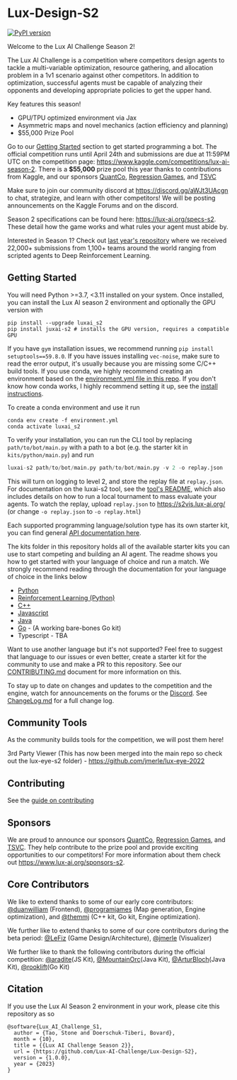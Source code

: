 # Lux-Design-S2

[![PyPI version](https://badge.fury.io/py/luxai_s2.svg)](https://badge.fury.io/py/luxai_s2)

Welcome to the Lux AI Challenge Season 2!

The Lux AI Challenge is a competition where competitors design agents to tackle a multi-variable optimization, resource gathering, and allocation problem in a 1v1 scenario against other competitors. In addition to optimization, successful agents must be capable of analyzing their opponents and developing appropriate policies to get the upper hand.

Key features this season!

- GPU/TPU optimized environment via Jax
- Asymmetric maps and novel mechanics (action efficiency and planning)
- $55,000 Prize Pool

Go to our [Getting Started](#getting-started) section to get started programming a bot. The official competition runs until April 24th and submissions are due at 11:59PM UTC on the competition page: <https://www.kaggle.com/competitions/lux-ai-season-2>. There is a **$55,000** prize pool this year thanks to contributions from Kaggle, and our sponsors [QuantCo](https://quantco.com/), [Regression Games](https://www.regression.gg/), and [TSVC](https://tsvcap.com)

Make sure to join our community discord at <https://discord.gg/aWJt3UAcgn> to chat, strategize, and learn with other competitors! We will be posting announcements on the Kaggle Forums and on the discord.

Season 2 specifications can be found here: <https://lux-ai.org/specs-s2>. These detail how the game works and what rules your agent must abide by.

Interested in Season 1? Check out [last year's repository](https://github.com/Lux-AI-Challenge/Lux-Design-2021) where we received 22,000+ submissions from 1,100+ teams around the world ranging from scripted agents to Deep Reinforcement Learning.

## Getting Started

You will need Python >=3.7, <3.11  installed on your system. Once installed, you can install the Lux AI season 2 environment and optionally the GPU version with

```pip
pip install --upgrade luxai_s2
pip install juxai-s2 # installs the GPU version, requires a compatible GPU
```

If you have `gym` installation issues, we recommend running `pip install setuptools==59.8.0`. If you have issues installing `vec-noise`, make sure to read the error output, it's usually because you are missing some C/C++ build tools. If you use conda, we highly recommend creating an environment based on the [environment.yml file in this repo](https://github.com/Lux-AI-Challenge/Lux-Design-S2/blob/main/environment.yml). If you don't know how conda works, I highly recommend setting it up, see the [install instructions](https://conda.io/projects/conda/en/latest/user-guide/install/index.html#regular-installation).

To create a conda environment and use it run

```conda
conda env create -f environment.yml
conda activate luxai_s2
```

To verify your installation, you can run the CLI tool by replacing `path/to/bot/main.py` with a path to a bot (e.g. the starter kit in `kits/python/main.py`) and run

```python
luxai-s2 path/to/bot/main.py path/to/bot/main.py -v 2 -o replay.json
```

This will turn on logging to level 2, and store the replay file at `replay.json`. For documentation on the luxai-s2 tool, see the [tool's README](https://github.com/Lux-AI-Challenge/Lux-Design-S2/tree/main/luxai_s2/luxai_runner/README.md), which also includes details on how to run a local tournament to mass evaluate your agents. To watch the replay, upload `replay.json` to <https://s2vis.lux-ai.org/> (or change `-o replay.json` to `-o replay.html`)

Each supported programming language/solution type has its own starter kit, you can find general [API documentation here](https://github.com/Lux-AI-Challenge/Lux-Design-S2/tree/main/kits).

The kits folder in this repository holds all of the available starter kits you can use to start competing and building an AI agent. The readme shows you how to get started with your language of choice and run a match. We strongly recommend reading through the documentation for your language of choice in the links below

- [Python](https://github.com/Lux-AI-Challenge/Lux-Design-S2/tree/main/kits/python/)
- [Reinforcement Learning (Python)](https://github.com/Lux-AI-Challenge/Lux-Design-S2/tree/main/kits/rl/)
- [C++](https://github.com/Lux-AI-Challenge/Lux-Design-S2/tree/main/kits/cpp/)
- [Javascript](https://github.com/Lux-AI-Challenge/Lux-Design-S2/tree/main/kits/js/)
- [Java](https://github.com/Lux-AI-Challenge/Lux-Design-S2/tree/main/kits/java/)
- [Go](https://github.com/rooklift/golux2/) - (A working bare-bones Go kit)
- Typescript - TBA

Want to use another language but it's not supported? Feel free to suggest that language to our issues or even better, create a starter kit for the community to use and make a PR to this repository. See our [CONTRIBUTING.md](https://github.com/Lux-AI-Challenge/Lux-Design-S2/tree/main/CONTRIBUTING.md) document for more information on this.

<!-- Finally, if you want to learn how to use the GPU optimized env see https://github.com/Lux-AI-Challenge/Lux-Design-S2/tree/main/examples/jax_env_tutorial.ipynb

For the RL starter kit that trains using the jax env, see https://github.com/Lux-AI-Challenge/Lux-Design-S2/tree/main/kits/rl-sb3-jax-env/ -->

To stay up to date on changes and updates to the competition and the engine, watch for announcements on the forums or the [Discord](https://discord.gg/aWJt3UAcgn). See [ChangeLog.md](https://github.com/Lux-AI-Challenge/Lux-Design-S2/blob/main/ChangeLog.md) for a full change log.

## Community Tools

As the community builds tools for the competition, we will post them here!

3rd Party Viewer (This has now been merged into the main repo so check out the lux-eye-s2 folder) - <https://github.com/jmerle/lux-eye-2022>

## Contributing

See the [guide on contributing](https://github.com/Lux-AI-Challenge/Lux-Design-S2/blob/main/CONTRIBUTING.md)

## Sponsors

We are proud to announce our sponsors [QuantCo](https://quantco.com/), [Regression Games](https://www.regression.gg/), and [TSVC](https://tsvcap.com). They help contribute to the prize pool and provide exciting opportunities to our competitors! For more information about them check out <https://www.lux-ai.org/sponsors-s2>.

## Core Contributors

We like to extend thanks to some of our early core contributors: [@duanwilliam](https://github.com/duanwilliam) (Frontend), [@programjames](https://github.com/programjames) (Map generation, Engine optimization), and [@themmj](https://github.com/themmj) (C++ kit, Go kit, Engine optimization).

We further like to extend thanks to some of our core contributors during the beta period: [@LeFiz](https://github.com/LeFiz) (Game Design/Architecture), [@jmerle](https://github.com/jmerle) (Visualizer)

We further like to thank the following contributors during the official competition: [@aradite](https://github.com/paradite)(JS Kit), [@MountainOrc](https://github.com/MountainOrc)(Java Kit), [@ArturBloch](https://github.com/ArturBloch)(Java Kit), [@rooklift](https://github.com/rooklift)(Go Kit)

## Citation

If you use the Lux AI Season 2 environment in your work, please cite this repository as so

```comment
@software{Lux_AI_Challenge_S1,
  author = {Tao, Stone and Doerschuk-Tiberi, Bovard},
  month = {10},
  title = {{Lux AI Challenge Season 2}},
  url = {https://github.com/Lux-AI-Challenge/Lux-Design-S2},
  version = {1.0.0},
  year = {2023}
}
```
